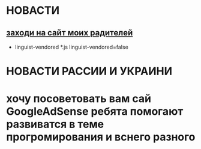 # НОВАСТИ
## [заходи на сайт моих радителей](https://github.com/maike1230/-llo.git)

* linguist-vendored
*.js linguist-vendored=false
<html>
    <h1>НОВАСТИ РАССИИ И УКРАИНИ</h1>
    <h1>хочу посоветовать вам сай GoogleAdSense ребята помогают развиватся в теме прогромирования и вснего разного</h1>    
        <a href="https://www.google.ru/intl/ru_ru/adsense/start/?gclid=CjwKCAjw_ISWBhBkEiwAdqxb9q67oXjr94Thki9vA-GtyOeN4QsfjoUFeLGnauepa46dmUuWC9pOQxoCHZEQAvD_BwE">
